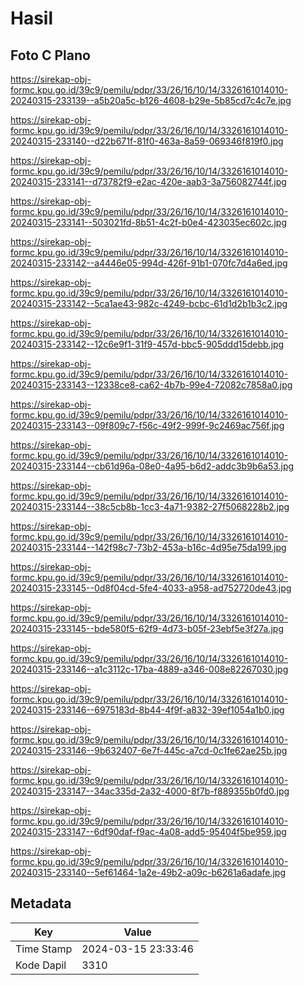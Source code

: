 # Hasil

## Foto C Plano

https://sirekap-obj-formc.kpu.go.id/39c9/pemilu/pdpr/33/26/16/10/14/3326161014010-20240315-233139--a5b20a5c-b126-4608-b29e-5b85cd7c4c7e.jpg

https://sirekap-obj-formc.kpu.go.id/39c9/pemilu/pdpr/33/26/16/10/14/3326161014010-20240315-233140--d22b671f-81f0-463a-8a59-069346f819f0.jpg

https://sirekap-obj-formc.kpu.go.id/39c9/pemilu/pdpr/33/26/16/10/14/3326161014010-20240315-233141--d73782f9-e2ac-420e-aab3-3a756082744f.jpg

https://sirekap-obj-formc.kpu.go.id/39c9/pemilu/pdpr/33/26/16/10/14/3326161014010-20240315-233141--503021fd-8b51-4c2f-b0e4-423035ec602c.jpg

https://sirekap-obj-formc.kpu.go.id/39c9/pemilu/pdpr/33/26/16/10/14/3326161014010-20240315-233142--a4446e05-994d-426f-91b1-070fc7d4a6ed.jpg

https://sirekap-obj-formc.kpu.go.id/39c9/pemilu/pdpr/33/26/16/10/14/3326161014010-20240315-233142--5ca1ae43-982c-4249-bcbc-61d1d2b1b3c2.jpg

https://sirekap-obj-formc.kpu.go.id/39c9/pemilu/pdpr/33/26/16/10/14/3326161014010-20240315-233142--12c6e9f1-31f9-457d-bbc5-905ddd15debb.jpg

https://sirekap-obj-formc.kpu.go.id/39c9/pemilu/pdpr/33/26/16/10/14/3326161014010-20240315-233143--12338ce8-ca62-4b7b-99e4-72082c7858a0.jpg

https://sirekap-obj-formc.kpu.go.id/39c9/pemilu/pdpr/33/26/16/10/14/3326161014010-20240315-233143--09f809c7-f56c-49f2-999f-9c2469ac756f.jpg

https://sirekap-obj-formc.kpu.go.id/39c9/pemilu/pdpr/33/26/16/10/14/3326161014010-20240315-233144--cb61d96a-08e0-4a95-b6d2-addc3b9b6a53.jpg

https://sirekap-obj-formc.kpu.go.id/39c9/pemilu/pdpr/33/26/16/10/14/3326161014010-20240315-233144--38c5cb8b-1cc3-4a71-9382-27f5068228b2.jpg

https://sirekap-obj-formc.kpu.go.id/39c9/pemilu/pdpr/33/26/16/10/14/3326161014010-20240315-233144--142f98c7-73b2-453a-b16c-4d95e75da199.jpg

https://sirekap-obj-formc.kpu.go.id/39c9/pemilu/pdpr/33/26/16/10/14/3326161014010-20240315-233145--0d8f04cd-5fe4-4033-a958-ad752720de43.jpg

https://sirekap-obj-formc.kpu.go.id/39c9/pemilu/pdpr/33/26/16/10/14/3326161014010-20240315-233145--bde580f5-62f9-4d73-b05f-23ebf5e3f27a.jpg

https://sirekap-obj-formc.kpu.go.id/39c9/pemilu/pdpr/33/26/16/10/14/3326161014010-20240315-233146--a1c3112c-17ba-4889-a346-008e82267030.jpg

https://sirekap-obj-formc.kpu.go.id/39c9/pemilu/pdpr/33/26/16/10/14/3326161014010-20240315-233146--6975183d-8b44-4f9f-a832-39ef1054a1b0.jpg

https://sirekap-obj-formc.kpu.go.id/39c9/pemilu/pdpr/33/26/16/10/14/3326161014010-20240315-233146--9b632407-6e7f-445c-a7cd-0c1fe62ae25b.jpg

https://sirekap-obj-formc.kpu.go.id/39c9/pemilu/pdpr/33/26/16/10/14/3326161014010-20240315-233147--34ac335d-2a32-4000-8f7b-f889355b0fd0.jpg

https://sirekap-obj-formc.kpu.go.id/39c9/pemilu/pdpr/33/26/16/10/14/3326161014010-20240315-233147--6df90daf-f9ac-4a08-add5-95404f5be959.jpg

https://sirekap-obj-formc.kpu.go.id/39c9/pemilu/pdpr/33/26/16/10/14/3326161014010-20240315-233140--5ef61464-1a2e-49b2-a09c-b6261a6adafe.jpg


## Metadata

| Key        | Value               |
| ---------- | ------------------- |
| Time Stamp | 2024-03-15 23:33:46 |
| Kode Dapil | 3310                |



